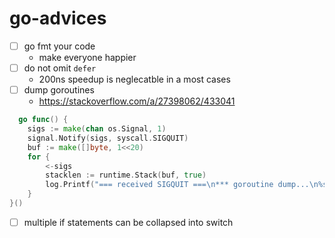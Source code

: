 # go-advices

- [ ] go fmt your code
  - make everyone happier
- [ ] do not omit `defer`
  - 200ns speedup is neglecatble in a most cases
- [ ] dump goroutines
  - https://stackoverflow.com/a/27398062/433041
```go
  go func() {
    sigs := make(chan os.Signal, 1)
    signal.Notify(sigs, syscall.SIGQUIT)
    buf := make([]byte, 1<<20)
    for {
        <-sigs
        stacklen := runtime.Stack(buf, true)
        log.Printf("=== received SIGQUIT ===\n*** goroutine dump...\n%s\n*** end\n", buf[:stacklen])
    }
}()
```
- [ ] multiple if statements can be collapsed into switch
